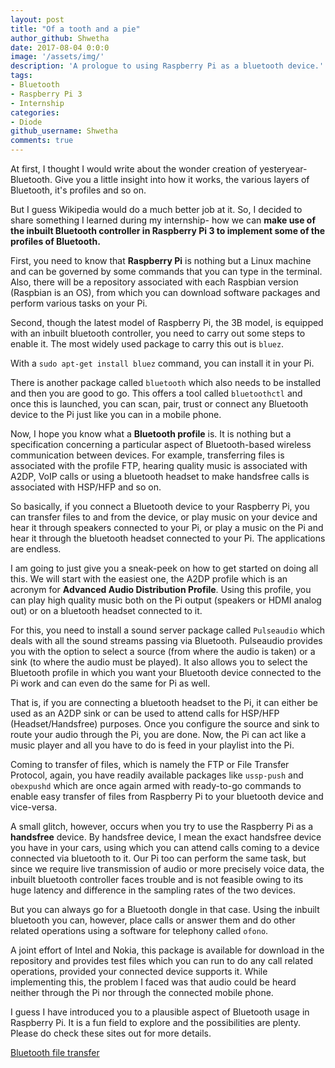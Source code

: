 ```yaml
---
layout: post
title: "Of a tooth and a pie"
author_github: Shwetha
date: 2017-08-04 0:0:0
image: '/assets/img/'
description: 'A prologue to using Raspberry Pi as a bluetooth device.'
tags:
- Bluetooth
- Raspberry Pi 3
- Internship
categories:
- Diode
github_username: Shwetha
comments: true
---
```



At first, I thought I would write about the wonder creation of yesteryear-Bluetooth. Give you a little insight into how it works, the various layers of Bluetooth, it's profiles and so on. 

But I guess Wikipedia would do a much better job at it. So, I decided to share something I learned during my internship- how we can **make use of the inbuilt Bluetooth controller in Raspberry Pi 3 to implement some of the profiles of Bluetooth.**

First, you need to know that **Raspberry Pi** is nothing but a Linux machine and can be governed by some commands that you can type in the terminal. Also, there will be a repository associated with each Raspbian version (Raspbian is an OS), from which you can download software packages and perform various tasks on your Pi. 

Second, though the latest model of Raspberry Pi, the 3B model, is equipped with an inbuilt bluetooth controller, you need to carry out some steps to enable it. The most widely used package to carry this out is `bluez`. 

With a `sudo apt-get install bluez` command, you can install it in your Pi. 

There is another package called `bluetooth` which also needs to be installed and then you are good to go. This offers a tool called `bluetoothctl` and once this is launched, you can scan, pair, trust or connect any Bluetooth device to the Pi just like you can in a mobile phone.

Now, I hope you know what a **Bluetooth profile** is. It is nothing but a specification concerning a particular aspect of Bluetooth-based wireless communication between devices. For example, transferring files is associated with the profile FTP, hearing quality music is associated with A2DP, VoIP calls or using a bluetooth headset to make handsfree calls is associated with HSP/HFP and so on. 

So basically, if you connect a Bluetooth device to your Raspberry Pi, you can transfer files to and from the device, or play music on your device and hear it through speakers connected to your Pi, or play a music on the Pi and hear it through the bluetooth headset connected to your Pi. The applications are endless.

I am going to just give you a sneak-peek on how to get started on doing all this. We will start with the easiest one, the A2DP profile which is an acronym for **Advanced Audio Distribution Profile**. Using this profile, you can play high quality music both on the Pi output (speakers or HDMI analog out) or on a bluetooth headset connected to it. 

For this, you need to install a sound server package called `Pulseaudio` which deals with all the sound streams passing via Bluetooth. Pulseaudio provides you with the option to select a source (from where the audio is taken) or a sink \(to where the audio must be played). It also allows you to select the Bluetooth profile in which you want your Bluetooth device connected to the Pi work and can even do the same for Pi as well. 

That is, if you are connecting a bluetooth headset to the Pi, it can either be used as an A2DP sink or can be used to attend calls for HSP/HFP (Headset/Handsfree) purposes. Once you configure the source and sink to route your audio through the Pi, you are done. Now, the Pi can act like a music player and all you have to do is feed in your playlist into the Pi.

Coming to transfer of files, which is namely the FTP or File Transfer Protocol, again, you have readily available packages like `ussp-push` and `obexpushd` which are once again armed with ready-to-go commands to enable easy transfer of files from Raspberry Pi to your bluetooth device and vice-versa. 

A small glitch, however, occurs when you try to use the Raspberry Pi as a **handsfree** device. By handsfree device, I mean the exact handsfree device you have in your cars, using which you can attend calls coming to a device connected via bluetooth to it. Our Pi too can perform the same task, but since we require live transmission of audio or more precisely voice data, the inbuilt bluetooth controller faces trouble and is not feasible owing to its huge latency and difference in the sampling rates of the two devices. 

But you can always go for a Bluetooth dongle in that case. Using the inbuilt bluetooth you can, however, place calls or answer them and do other related operations using a software for telephony called `ofono`. 

A joint effort of Intel and Nokia, this package is available for download in the repository and provides test files which you can run to do any call related operations, provided your connected device supports it. While implementing this, the problem I faced was that audio could be heard neither through the Pi nor through the connected mobile phone. 

I guess I have introduced you to a plausible aspect of Bluetooth usage in Raspberry Pi. It is a fun field to explore and the possibilities are plenty. Please do check these sites out for more details.

[Bluetooth file transfer](http://www.jamesrobertson.eu/clf/2014/jun/28/sending-a-file-over-bluetooth-from-your-phone-to.html)